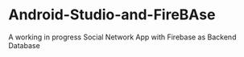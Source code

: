 # Android-Studio-and-FireBAse
A working in progress Social Network App with Firebase as Backend Database
